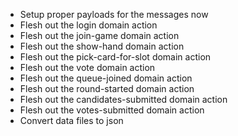  - Setup proper payloads for the messages now
 - Flesh out the login domain action
 - Flesh out the join-game domain action
 - Flesh out the show-hand domain action
 - Flesh out the pick-card-for-slot domain action
 - Flesh out the vote domain action
 - Flesh out the queue-joined domain action
 - Flesh out the round-started domain action
 - Flesh out the candidates-submitted domain action
 - Flesh out the votes-submitted domain action
 - Convert data files to json
